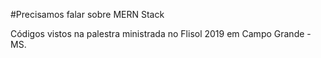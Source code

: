 #Precisamos falar sobre MERN Stack

Códigos vistos na palestra ministrada no Flisol 2019 em Campo Grande - MS.